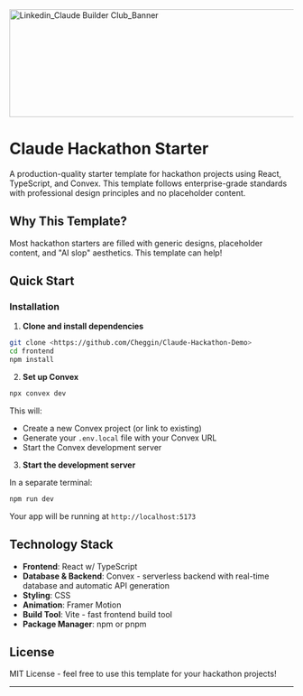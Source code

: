 <img width="1128" height="191" alt="Linkedin_Claude Builder Club_Banner" src="https://github.com/user-attachments/assets/6069bb9d-aeb1-44a5-92e5-2e38c9510a59" />

# Claude Hackathon Starter 

A production-quality starter template for hackathon projects using React, TypeScript, and Convex. This template follows enterprise-grade standards with professional design principles and no placeholder content.

## Why This Template?

Most hackathon starters are filled with generic designs, placeholder content, and "AI slop" aesthetics. This template can help!

## Quick Start

### Installation

1. **Clone and install dependencies**

```bash
git clone <https://github.com/Cheggin/Claude-Hackathon-Demo>
cd frontend
npm install
```

2. **Set up Convex**

```bash
npx convex dev
```

This will:
- Create a new Convex project (or link to existing)
- Generate your `.env.local` file with your Convex URL
- Start the Convex development server

3. **Start the development server**

In a separate terminal:

```bash
npm run dev
```

Your app will be running at `http://localhost:5173`

## Technology Stack

- **Frontend**: React w/ TypeScript
- **Database & Backend**: Convex - serverless backend with real-time database and automatic API generation
- **Styling**: CSS
- **Animation**: Framer Motion
- **Build Tool**: Vite - fast frontend build tool 
- **Package Manager**: npm or pnpm

## License

MIT License - feel free to use this template for your hackathon projects!

---
